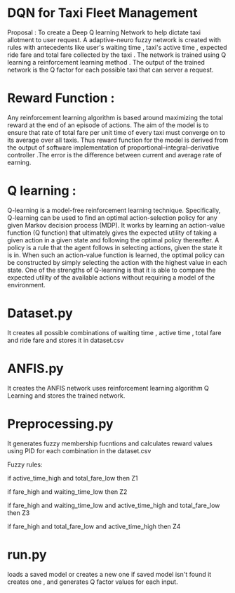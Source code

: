 

# DQN for Taxi Fleet Management

Proposal : To create a Deep Q learning Network to help dictate taxi allotment to user request.
A adaptive-neuro fuzzy network is created with rules with antecedents like  user's waiting time , taxi's active time ,
expected ride fare and total fare collected by the taxi . The network is trained using Q learning a reinforcement
learning method . The  output of the trained network is the Q factor for each possible taxi that can server a request.

# Reward Function :
Any reinforcement learning algorithm is based around maximizing the total reward at the end of an episode of actions.
The aim of the model is to ensure that rate of total fare per unit time of every taxi must converge on to its average
over all taxis. Thus reward function for the model is derived from the output of software implementation of
proportional–integral–derivative controller .The error is the difference between current and average rate of earning.

# Q learning :

Q-learning is a model-free reinforcement learning technique. Specifically, Q-learning can be used to find an optimal
action-selection policy for any given Markov decision process (MDP). It works by learning an action-value
function (Q function) that ultimately gives the expected utility of taking a given action in a given state and
following the optimal policy thereafter. A policy is a rule that the agent follows in selecting actions,
given the state it is in. When such an action-value function is learned, the optimal policy can be constructed by
simply selecting the action with the highest value in each state. One of the strengths of Q-learning is that
it is able to compare the expected utility of the available actions without requiring a model of the environment.


# Dataset.py
It creates all possible combinations of waiting time , active time , total fare and ride fare and stores it in dataset.csv

# ANFIS.py
It creates the ANFIS network uses reinforcement learning algorithm Q Learning and stores the trained network.

# Preprocessing.py 
It generates fuzzy membership fucntions and calculates reward values using PID for each combination in the dataset.csv

Fuzzy rules:

if active_time_high and total_fare_low then Z1

if fare_high and waiting_time_low then Z2

if fare_high and waiting_time_low and active_time_high and total_fare_low then Z3

if fare_high and total_fare_low and active_time_high then Z4

# run.py
loads a saved model or creates a new one if saved model isn't found it creates one , and generates Q factor values for each input.
